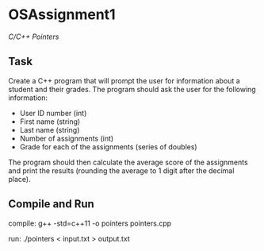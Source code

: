 # OSAssignment1
*C/C++ Pointers*

## Task

Create a C++ program that will prompt the user for information about a student and their grades. The program should ask the user for the following information:

  -  User ID number (int)
  -  First name (string)
  -  Last name (string)
  -  Number of assignments (int)
  -  Grade for each of the assignments (series of doubles)
  
The program should then calculate the average score of the assignments and print the results (rounding the average to 1 digit after the decimal place).

## Compile and Run

compile: g++ -std=c++11 -o pointers pointers.cpp

run: ./pointers < input.txt > output.txt
